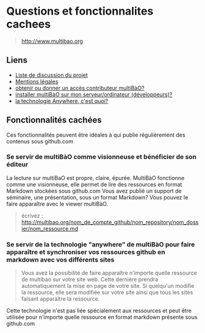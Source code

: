 # Questions et fonctionnalites cachees 

> http://www.multibao.org

## Liens

* [Liste de discussion du projet](http://lists.imaginationforpeople.org/cgi-bin/mailman/listinfo/multibao)
* [Mentions légales](http://www.multibao.org/multibao/contributions/pages/documentation/mentions_legales.md)
* [obtenir ou donner un accès contributeur multiBàO?](http://www.multibao.org/multibao/contributions/pages/documentation/obtenir_donner_acces_contributeur.md)
* [installer multiBàO sur mon serveur/ordinateur (développeurs)?](http://multibao.org/multibao/site/README.md)
* [la technologie Anywhere, c'est quoi?](https://github.com/multibao/anywhere)

## Fonctionnalités cachées 

Ces fonctionnalités peuvent être idéales à qui publie régulièrement des contenus sous github.com

### Se servir de multiBàO comme visionneuse et bénéficier de son éditeur 

La lecture sur multiBaO est propre, claire, épurée. 
MultiBàO fonctionne comme une visionneuse, elle permet de lire des ressources en format Markdown stockées sous github.com
Vous avez publié un support de séminaire, une présentation, sous un format Markdown? Vous pouvez le faire apparaître avec le viewer multiBàO.

> écrivez : http://multibao.org/nom_de_compte_github/nom_repository/nom_dossier/nom_ressource.md

### Se servir de la technologie "anywhere" de multiBàO pour faire apparaître et synchroniser vos ressources github en markdown avec vos différents sites 

> Vous avez la possibilité de faire apparaître n'importe quelle ressource de multibao sur votre site web. Cette dernière prendra automatiquement la mise en page de votre site. Si quelqu'un modifie la ressource, elle sera modifiée sur votre site ainsi que tous les sites faisant apparaître la ressource. 

Cette technologie n'est pas liée spécialement aux ressources et peut être utilisée pour n'importe quelle ressource en format markdown présente sous github.com 


